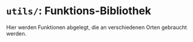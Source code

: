 # `utils/`: Funktions-Bibliothek

Hier werden Funktionen abgelegt, die an verschiedenen Orten gebraucht werden.